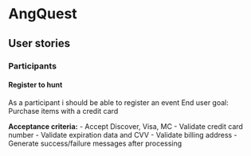 # AngQuest

## User stories

### Participants
#### Register to hunt
As a participant i should be able to register an event
End user goal: Purchase items with a credit card

**Acceptance criteria:**
    - Accept Discover, Visa, MC
    - Validate credit card number
    - Validate expiration data and CVV
    - Validate billing address
    - Generate success/failure messages after processing